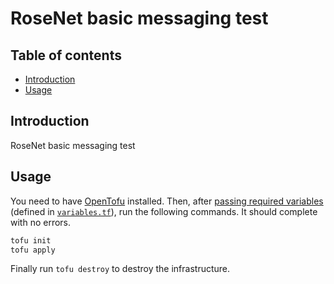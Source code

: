 # RoseNet basic messaging test

## Table of contents

- [Introduction](#introduction)
- [Usage](#usage)

## Introduction

RoseNet basic messaging test

## Usage

You need to have [OpenTofu](https://opentofu.org/) installed. Then, after
[passing required variables](https://opentofu.org/docs/language/values/variables/#assigning-values-to-root-module-variables) (defined in [`variables.tf`](./variables.tf)),
run the following commands. It should complete with no errors.

```bash
tofu init
tofu apply
```

Finally run `tofu destroy` to destroy the infrastructure.
